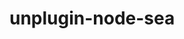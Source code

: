 # unplugin-node-sea

<!--
[![npm](https://img.shields.io/npm/v/unplugin-node-sea)](https://www.npmjs.com/package/unplugin-node-sea)
![npm bundle size](https://img.shields.io/bundlephobia/minzip/unplugin-node-sea)
![node-current](https://img.shields.io/node/v/unplugin-node-sea)
-->